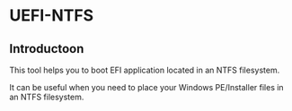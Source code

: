 UEFI-NTFS
===========

## Introductoon

This tool helps you to boot EFI application located in an NTFS filesystem.

It can be useful when you need to place your Windows PE/Installer files in an NTFS filesystem.